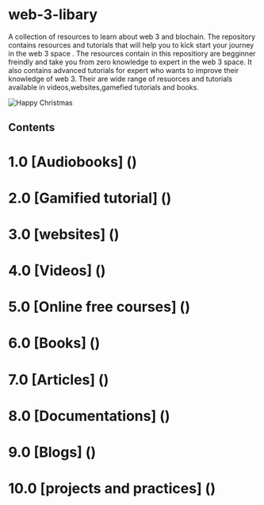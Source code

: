 # web-3-libary
A collection of resources to learn about web 3 and blochain.
The repository contains resources and tutorials that will help you to kick start your journey in the web 3 space .
The resources contain in this repositiory are begginner freindly and take you from  zero knowledge to expert in the web 3 space.
It also contains advanced tutorials for expert who wants to improve their knowledge of web 3.
Their are wide range of resuorces and tutorials available in videos,websites,gamefied tutorials and books.

![Happy Christmas](https://github.com/name-can-be-blank-eth/images/blob/main/web%203%20libary.png)

## Contents 
# 1.0 [Audiobooks] ()
# 2.0 [Gamified tutorial] ()
# 3.0 [websites] ()
# 4.0 [Videos] ()
# 5.0 [Online free courses] ()
# 6.0 [Books] ()
# 7.0 [Articles] ()
# 8.0 [Documentations] ()
# 9.0 [Blogs] ()
# 10.0 [projects and practices] ()
